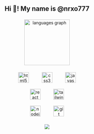 <br clear="both">

<h2 align="center">Hi 👋! My name is @nrxo777</h2>

###

<div align="center">
  <img src="https://github-readme-stats.vercel.app/api/top-langs?username=nrxo777&locale=en&hide_title=false&layout=compact&card_width=320&langs_count=5&theme=github_dark&hide_border=false" height="150" alt="languages graph"  />
</div>

###

<div align="center">
  <img src="https://cdn.jsdelivr.net/gh/devicons/devicon/icons/html5/html5-original.svg" height="35" alt="html5 logo"  />
  <img width="35" />
  <img src="https://cdn.jsdelivr.net/gh/devicons/devicon/icons/css3/css3-original.svg" height="35" alt="css3 logo"  />
  <img width="35" />
  <img src="https://cdn.jsdelivr.net/gh/devicons/devicon/icons/javascript/javascript-original.svg" height="35" alt="javascript logo"  />
<!--   <img width="35" /> -->
  <br /> <br />
  <img src="https://cdn.jsdelivr.net/gh/devicons/devicon/icons/react/react-original.svg" height="35" alt="react logo"  />
  <img width="35" />
  <img src="https://cdn.simpleicons.org/tailwindcss/06B6D4" height="35" alt="tailwindcss logo"  />
  <br /> <br />
  <img src="https://skillicons.dev/icons?i=nodejs" height="35" alt="nodejs logo"  />
  <img width="35" />
  <img src="https://cdn.jsdelivr.net/gh/devicons/devicon/icons/git/git-original.svg" height="35" alt="git logo"  />
</div>

###

<div align="center">
  <img src="https://visitor-badge.laobi.icu/badge?page_id=nrxo777.nrxo777&left_color=gray&right_color=royalblue&left_text=Views:%20"  />
</div>
